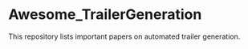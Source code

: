 # Awesome_TrailerGeneration
This repository lists important papers on automated trailer generation. 
